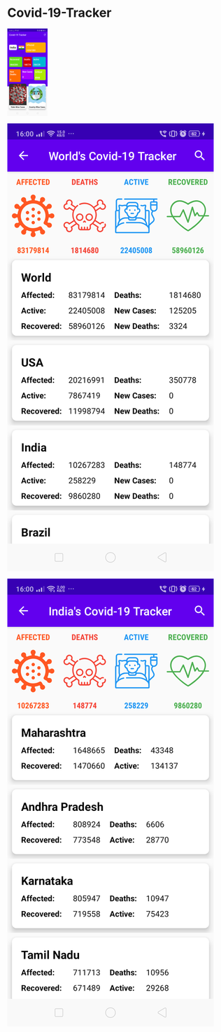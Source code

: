 # Covid-19-Tracker
<img src="https://github.com/AmitSingh12345678/Covid-19-Tracker/blob/master/Screenshots/Home_Screen.png" height="200">

![alt text](https://github.com/AmitSingh12345678/Covid-19-Tracker/blob/master/Screenshots/Country_Wise_Cases.png)

![alt text](https://github.com/AmitSingh12345678/Covid-19-Tracker/blob/master/Screenshots/State_Wise_Cases.png)
